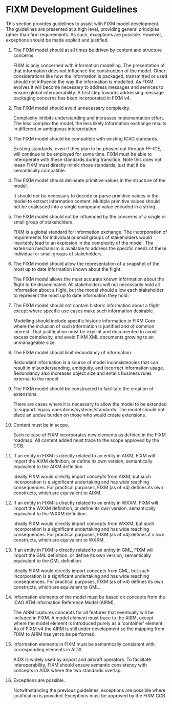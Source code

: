 # FIXM Development Guidelines

This section provides guidelines to assist with FIXM model development. The guidelines are presented at a high level, providing general principles rather than firm requirements.
As such, exceptions are possible. However, exceptions should be made explicit and justified.

1)	The FIXM model should at all times be driven by content and structure concerns.

    FIXM is only concerned with information modelling. The presentation of that information does not influence the construction of the model. Other considerations like how the 
    information is packaged, transmitted or used should not influence the way the information is modelled. As FIXM evolves it will become necessary to address messages and             services to ensure global interoperability. A first step towards addressing message packaging concerns has been incorporated in FIXM v4.

2)	The FIXM model should avoid unnecessary complexity.

    Complexity inhibits understanding and increases implementation effort. The less complex the model, the less likely information exchange results in different or ambiguous 
    interpretation.
 
3)	The FIXM model should be compatible with existing ICAO standards.
 
    Existing standards, even if they plan to be phased out through FF-ICE, will continue to be employed for some time. FIXM must be able to interoperate with these standards
    during transition. Note this does not mean FIXM must directly mimic those standards, just that it be semantically compatible.

4)	The FIXM model should delineate primitive values in the structure of the model.
 
    It should not be necessary to decode or parse primitive values in the model to extract information content. Multiple primitive values should not be coalesced into a single 
    compound value encoded in a string.

5)	The FIXM model should not be influenced by the concerns of a single or small group of stakeholders.
   
    FIXM is a global standard for information exchange. The incorporation of requirements for individual or small groups of stakeholders would inevitably lead to an explosion 
    in the complexity of the model. The extension mechanism is available to address the specific needs of these individual or small groups of stakeholders.

6)	The FIXM model should allow the representation of a snapshot of the most up to date information known about the flight.

    The FIXM model allows the most accurate known information about the flight to be disseminated. All stakeholders will not necessarily hold all information about a flight, 
    but the model should allow each stakeholder to represent the most up to date information they hold.

7)	The FIXM model should not contain historic information about a flight except where specific use cases make such information desirable.

    Modelling should include specific historic information in FIXM Core where the inclusion of such information is justified and of common interest. That justification must be 
    explicit and documented to avoid excess complexity, and avoid FIXM XML documents growing to an unmanageable size.

8)	The FIXM model should limit redundancy of information.

    Redundant information is a source of model inconsistencies that can result in misunderstanding, ambiguity, and incorrect information usage. Redundancy also increases object
    size and entails business rules external to the model.

9)	The FIXM model should be constructed to facilitate the creation of extensions.

    There are cases where it is necessary to allow the model to be extended to support legacy operations/systems/standards. The model should not place an undue burden on those
    who would create extensions.

10)	Content must be in scope.

    Each release of FIXM incorporates new elements as defined in the FIXM roadmap. All content added must trace to the scope approved by the CCB.

11)	If an entity in FIXM is directly related to an entity in AIXM, FIXM will import the AIXM definition, or define its own version, semantically equivalent to the AIXM 
definition.

    Ideally FIXM would directly import concepts from AIXM, but such incorporation is a significant undertaking and has wide reaching consequences. For practical purposes, 
    FIXM (as of v4) defines its own constructs, which are equivalent to AIXM.

12)	If an entity in FIXM is directly related to an entity in WXXM, FIXM will import the WXXM definition, or define its own version, semantically equivalent to the WXXM 
definition.

    Ideally FIXM would directly import concepts from WXXM, but such incorporation is a significant undertaking and has wide reaching consequences. For practical purposes, 
    FIXM (as of v4) defines it s own constructs, which are equivalent to WXXM.

13)	If an entity in FIXM is directly related to an entity in GML, FIXM will import the GML definition, or define its own version, semantically equivalent to the GML definition.

    Ideally FIXM would directly import concepts from GML, but such incorporation is a significant undertaking and has wide reaching consequences. For practical purposes, 
    FIXM (as of v4) defines its own constructs, which are equivalent to GML.

14)	Information elements of the model must be based on concepts from the ICAO ATM Information Reference Model (AIRM).

    The AIRM captures concepts for all features that eventually will be included in FIXM. A model element must trace to the AIRM, except where the model element is introduced purely
    as a 'container' element. As of FIXM v4 the AIRM is still under development so the mapping from FIXM to AIRM has yet to be performed.

15)	Information elements in FIXM must be semantically consistent with corresponding elements in AIDX.
   
    AIDX is widely used by airport and aircraft operators. To facilitate interoperability, FIXM should ensure semantic consistency with concepts in AIDX where the two standards
    overlap.

16)	Exceptions are possible.
   
    Notwithstanding the previous guidelines, exceptions are possible where justification is provided. Exceptions must be approved by the FIXM CCB.
